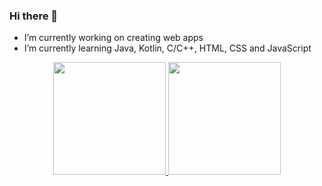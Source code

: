 ### Hi there 👋

- I’m currently working on creating web apps
- I’m currently learning Java, Kotlin, C/C++, HTML, CSS and JavaScript

<div align="center">
  <a href="https://github.com/Gustavo-NSAbreu">
  <img height="180em" src="https://github-readme-stats.vercel.app/api?username=Gustavo-NSAbreu&show_icons=true&theme=dracula&include_all_commits=true&count_private=true"/>
  <img height="180em" src="https://github-readme-stats.vercel.app/api/top-langs/?username=Gustavo-NSAbreu&layout=compact&langs_count=7&theme=dracula"/>
</div>


##
